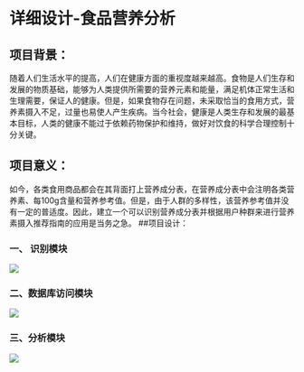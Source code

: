 # 详细设计-食品营养分析
## 项目背景：  
随着人们生活水平的提高，人们在健康方面的重视度越来越高。食物是人们生存和发展的物质基础，能够为人类提供所需要的营养元素和能量，满足机体正常生活和生理需要，保证人的健康。但是，如果食物存在问题，未采取恰当的食用方式，营养素摄入不足，过量也易使人产生疾病。当今社会，健康是人类生存和发展的最基本目标，人类的健康不能过于依赖药物保护和维持，做好对饮食的科学合理控制十分关键。
## 项目意义：  
如今，各类食用商品都会在其背面打上营养成分表，在营养成分表中会注明各类营养素、每100g含量和营养参考值。但是，由于人群的多样性，该营养参考值并没有一定的普适度。因此，建立一个可以识别营养成分表并根据用户种群来进行营养素摄入推荐指南的应用是当务之急。
##项目设计：  
### 一、	识别模块
![](https://github.com/ZhaoBoxiang0221151616/markdown/blob/master/%E8%AF%86%E5%88%AB%E6%A8%A1%E5%9D%97.png)
### 二、数据库访问模块
![](https://github.com/ZhaoBoxiang0221151616/markdown/blob/master/%E6%95%B0%E6%8D%AE%E5%BA%93%E8%AE%BF%E9%97%AE%E6%A8%A1%E5%9D%97.png)
### 三、分析模块
![](https://github.com/ZhaoBoxiang0221151616/markdown/blob/master/%E5%88%86%E6%9E%90%E6%A8%A1%E5%9D%97.png)
